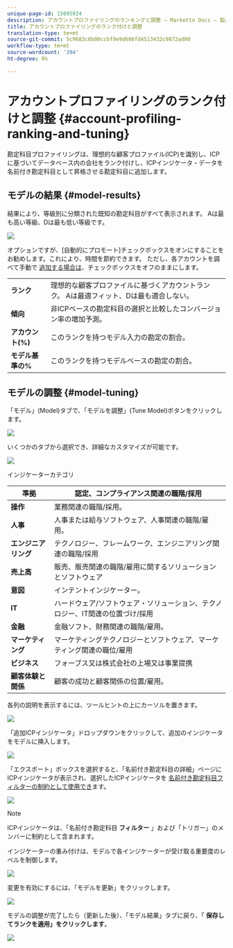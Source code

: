 ```yaml
---
unique-page-id: 15695924
description: アカウントプロファイリングのランキングと調整 — Marketto Docs — 製品ドキュメント
title: アカウントプロファイリングのランク付けと調整
translation-type: tm+mt
source-git-commit: 5c9683c6b00ccbf9e9d606fd4513432c9872ad00
workflow-type: tm+mt
source-wordcount: '394'
ht-degree: 0%

---
```



# アカウントプロファイリングのランク付けと調整 {#account-profiling-ranking-and-tuning}

勘定科目プロファイリングは、理想的な顧客プロファイル(ICP)を識別し、ICPに基づいてデータベース内の会社をランク付けし、ICPインジケータ・データを名前付き勘定科目として昇格させる勘定科目に追加します。

## モデルの結果 {#model-results}

結果により、等級別に分類された既知の勘定科目がすべて表示されます。 Aは最も高い等級、Dは最も低い等級です。

![](assets/results.png)

オプションですが、[自動的にプロモート]チェックボックスをオンにすることをお勧めします。これにより、時間を節約できます。 ただし、各アカウントを調べて手動で [追加する場合は](http://docs.marketo.com/display/DOCS/Discover+Accounts#DiscoverAccounts-DiscoverCRMAccounts)、チェックボックスをオフのままにします。

<table> 
 <tbody> 
  <tr> 
   <td><strong>ランク</strong></td> 
   <td> 
    <div>
      理想的な顧客プロファイルに基づくアカウントランク。 Aは最適フィット、Dは最も適合しない。 
    </div></td> 
  </tr> 
  <tr> 
   <td><strong>傾向</strong></td> 
   <td> 
    <div>
      非ICPベースの勘定科目の選択と比較したコンバージョン率の増加予測。 
    </div></td> 
  </tr> 
  <tr> 
   <td><strong>アカウント(%)</strong></td> 
   <td> 
    <div>
      このランクを持つモデル入力の勘定の割合。 
    </div></td> 
  </tr> 
  <tr> 
   <td><strong>モデル基準の%</strong></td> 
   <td> 
    <div>
      このランクを持つモデルベースの勘定の割合。 
    </div></td> 
  </tr> 
 </tbody> 
</table>

## モデルの調整 {#model-tuning}

「モデル」(Model)タブで、「モデルを調整」(Tune Model)ボタンをクリックします。

![](assets/two.png)

いくつかのタブから選択でき、詳細なカスタマイズが可能です。

![](assets/tuning-page.png)

インジケーターカテゴリ

| **準拠** | 認定、コンプライアンス関連の職階/採用 |
|---|---|
| **操作** | 業務関連の職階/採用。 |
| **人事** | 人事または給与ソフトウェア、人事関連の職階/雇用。 |
| **エンジニアリング** | テクノロジー、フレームワーク、エンジニアリング関連の職階/採用 |
| **売上高** | 販売、販売関連の職階/雇用に関するソリューションとソフトウェア |
| **意図** | インテントインジケーター。 |
| **IT** | ハードウェア/ソフトウェア・ソリューション、テクノロジー、IT関連の位置づけ/採用 |
| **金融** | 金融ソフト、財務関連の職階/雇用。 |
| **マーケティング** | マーケティングテクノロジーとソフトウェア、マーケティング関連の職位/雇用 |
| **ビジネス** | フォーブス又は株式会社の上場又は事業提携 |
| **顧客体験と関係** | 顧客の成功と顧客関係の位置/雇用。 |

各列の説明を表示するには、ツールヒントの上にカーソルを置きます。

![](assets/tool-tip.png)

「追加ICPインジケータ」ドロップダウンをクリックして、追加のインジケータをモデルに挿入します。

![](assets/add-icp.png)

「エクスポート」ボックスを選択すると、「名前付き勘定科目の詳細」ページにICPインジケータが表示され、選択したICPインジケータを [名前付き勘定科目フィルターの制約として使用でき](http://docs.marketo.com/display/DOCS/Account+Filters)ます。

![](assets/export.png)

>[!NOTE]
>
>ICPインジケータは、「名前付き勘定科目 **フィルター** 」および「トリガー」のメンバーに制約として含まれます。

インジケーターの重み付けは、モデルで各インジケーターが受け取る重要度のレベルを制御します。

![](assets/weightage.png)

変更を有効にするには、「モデルを更新」をクリックします。

![](assets/refresh-button.png)

モデルの調整が完了したら（更新した後）、「モデル結果」タブに戻り、「 **保存してランクを適用」をクリックします**。

![](assets/ranks.png)

